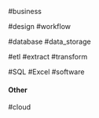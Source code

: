 

#business 

#design 
#workflow 

#database 
#data_storage 

#etl 
#extract 
#transform 

#SQL 
#Excel 
#software 
#### Other

#cloud 